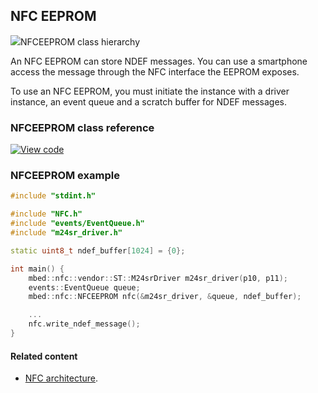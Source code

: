 ## NFC EEPROM

<span class="images">![](http://os-doc-builder.test.mbed.com/docs/development/mbed-os-api-doxy/classmbed_1_1nfc_1_1_n_f_c_e_e_p_r_o_m.png)<span>NFCEEPROM class hierarchy</span></span>

An NFC EEPROM can store NDEF messages. You can use a smartphone access the message through the NFC interface the EEPROM exposes.

To use an NFC EEPROM, you must initiate the instance with a driver instance, an event queue and a scratch buffer for NDEF messages.

### NFCEEPROM class reference

[![View code](https://www.mbed.com/embed/?type=library)](http://os-doc-builder.test.mbed.com/docs/development/mbed-os-api-doxy/classmbed_1_1nfc_1_1_n_f_c_e_e_p_r_o_m.html)

### NFCEEPROM example

```cpp TODO
#include "stdint.h"

#include "NFC.h"
#include "events/EventQueue.h"
#include "m24sr_driver.h"

static uint8_t ndef_buffer[1024] = {0};

int main() {
    mbed::nfc::vendor::ST::M24srDriver m24sr_driver(p10, p11);
    events::EventQueue queue;
    mbed::nfc::NFCEEPROM nfc(&m24sr_driver, &queue, ndef_buffer);

    ...
    nfc.write_ndef_message();
}
```

#### Related content

- [NFC architecture](/docs/development/reference/nfc-technology.html).
